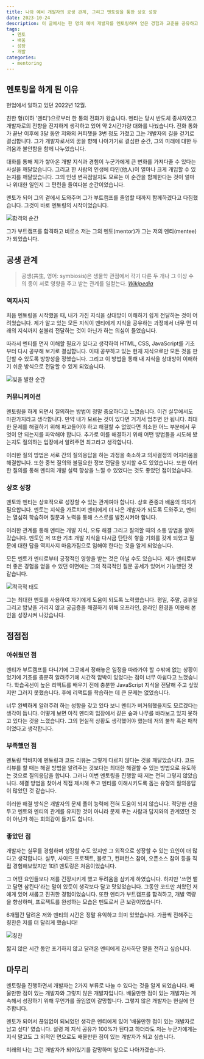 ```yaml
---
title: 나와 예비 개발자의 공생 관계, 그리고 멘토링을 통한 상호 성장
date: 2023-10-24
description: 이 글에서는 한 명의 예비 개발자를 멘토링하며 얻은 경험과 교훈을 공유하고자 합니다.
tags:
  - 멘토
  - 배움
  - 성장
  - 개발
categories:
  - mentoring
---
```


## 멘토링을 하게 된 이유

현업에서 일하고 있던 2022년 12월.

친한 형(이하 '멘티')으로부터 한 통의 전화가 왔습니다. 멘티는 당시 반도체 종사자였고 개발자로의 전향을 진지하게 생각하고 있어 약 2시간가량 대화를 나눴습니다. 전화 통화가 끝난 이후에 3달 동안 저와의 커피챗을 3번 정도 가졌고 그는 개발자의 길을 걷기로 결심합니다. 그가 개발자로서의 꿈을 향해 나아가기로 결심한 순간, 그의 미래에 대한 두려움과 불안함을 함께 나누었습니다.

대화를 통해 제가 쌓아온 개발 지식과 경험이 누군가에게 큰 변화를 가져다줄 수 있다는 사실을 깨달았습니다. 그리고 한 사람의 인생에 타인(他人)이 얼마나 크게 개입할 수 있는지를 깨달았습니다. 그의 인생 변곡점일지도 모르는 이 순간을 함께한다는 것이 얼마나 위대한 일인지 그 편린을 들여다본 순간이었습니다.

멘토가 되어 그의 곁에서 도와주며 그가 부트캠프를 졸업할 때까지 함께하겠다고 다짐했습니다. 그것이 바로 멘토링의 시작이었습니다.

![합격의 순간](photo01.png)

그가 부트캠프를 합격하고 비로소 저는 그의 멘토(mentor)가 그는 저의 멘티(mentee)가 되었습니다.

## 공생 관계

> 공생(共生, 영어: symbiosis)은 생물학 관점에서 각기 다른 두 개나 그 이상 수의 종이 서로 영향을 주고 받는 관계를 일컫는다. <cite>[Wikipedia](https://ko.wikipedia.org/wiki/%EA%B3%B5%EC%83%9D)</cite>

### 역지사지

처음 멘토링을 시작했을 때, 내가 가진 지식을 상대방이 이해하기 쉽게 전달하는 것이 어려웠습니다. 제가 알고 있는 모든 지식이 멘티에게 지식을 공유하는 과정에서 너무 먼 미래의 지식까지 섣불리 전달하는 것이 아닌가 하는 의심이 들었습니다.

따라서 멘티를 먼저 이해할 필요가 있다고 생각하여 HTML, CSS, JavaScript를 기초부터 다시 공부해 보기로 결심합니다. 이때 공부하고 있는 현재 지식으로만 모든 것을 판단할 수 있도록 방향성을 정했습니다. 그리고 이 방법을 통해 내 지식을 상대방이 이해하기 쉬운 방식으로 전달할 수 있게 되었습니다.

![빛을 발한 순간](photo02.png)

### 커뮤니케이션

멘토링을 하게 되면서 질의하는 방법이 정말 중요하다고 느꼈습니다. 이건 실무에서도 마찬가지라고 생각합니다. 만약 내가 모르는 것이 있다면 거기서 멈추면 안 됩니다. 최대한 문제를 해결하기 위해 파고들어야 하고 해결할 수 없었다면 최소한 어느 부분에서 무엇이 안 되는지를 파악해야 합니다. 추가로 이를 해결하기 위해 어떤 방법들을 시도해 봤는지도 질의하는 입장에서 알려주면 최고라고 생각합니다.

이러한 질의 방법은 서로 간의 질의응답을 하는 과정을 축소하고 의사결정의 어지러움을 해결합니다. 또한 중복 질의와 불필요한 정보 전달을 방지할 수도 있었습니다. 또한 이러한 질의를 통해 멘티의 개발 실력 향상을 느낄 수 있었다는 것도 좋았던 점이었습니다.

### 상호 성장

멘토와 멘티는 상호적으로 성장할 수 있는 관계여야 합니다. 상호 존중과 배움의 의지가 필요합니다. 멘토는 지식을 가르치며 멘티에게 더 나은 개발자가 되도록 도와주고, 멘티는 열심히 학습하며 질문과 노력을 통해 스스로를 발전시켜야 합니다.

이러한 관계를 통해 멘티는 개발 지식, 오류 해결 그리고 질의할 때의 소통 방법을 알아갔습니다. 멘토인 저 또한 기초 개발 지식을 다시금 탄탄히 쌓을 기회를 갖게 되었고 질문에 대한 답을 역지사지 마음가짐으로 임해야 한다는 것을 알게 되었습니다.

모든 멘토가 멘티로부터 긍정적인 영향을 받는 것은 아닐 수도 있습니다. 제가 멘티로부터 좋은 경험을 얻을 수 있던 이면에는 그의 적극적인 질문 공세가 있어서 가능했던 것 같습니다.

![적극적 태도](photo03.png)

그는 최대한 멘토를 사용하여 자기에게 도움이 되도록 노력했습니다. 평일, 주말, 공휴일 그리고 밤낮을 가리지 않고 궁금증을 해결하기 위해 오프라인, 온라인 환경을 이용해 본인을 성장시켜 나갔습니다.

## 점점점

### 아쉬웠던 점

멘티가 부트캠프를 다니기에 그곳에서 정해놓은 일정을 따라가야 할 수밖에 없는 상황이었기에 기초를 충분히 알려주기에 시간적 압박이 있었다는 점이 너무 아쉽다고 느꼈습니다. 학습곡선이 높은 리액트를 배우기 전에 충분한 JavaScript 지식을 전달해 주고 싶었지만 그러지 못했습니다. 후에 리액트를 학습하는 데 큰 문제는 없었습니다.

너무 완벽하게 알려주려 하는 성향을 갖고 있다 보니 멘티가 버거워했을지도 모르겠다는 생각이 듭니다. 어떻게 보면 아직 멘티의 입장에서 같은 숲과 나무를 바라보고 있지 못하고 있다는 것을 느꼈습니다. 그의 현실적 상황도 생각했어야 했는데 저의 불착 혹은 패착이었다고 생각합니다.

### 부족했던 점

멘토링 막바지에 멘토링과 코드 리뷰는 그렇게 다르지 않다는 것을 깨달았습니다. 코드 리뷰를 할 때는 해결 방법을 알려주는 것보다는 최대한 해결할 수 있는 방법으로 유도하는 것으로 질의응답을 합니다. 그러나 이번 멘토링을 진행할 때 저는 전혀 그렇지 않았습니다. 해결 방법을 찾아서 직접 제시해 주고 멘티를 이해시키도록 돕는 유형의 질의응답이 많았던 것 같습니다.

이러한 해결 방식은 개발자의 문제 풀이 능력에 전혀 도움이 되지 않습니다. 적당한 선을 두고 멘토와 멘티의 관계를 유지한 것이 아니라 문제 푸는 사람과 답지와의 관계였던 것이 아닌가 하는 회의감이 들기도 합니다.

### 좋았던 점

개발자는 실무를 경험하며 성장할 수도 있지만 그 외적으로 성장할 수 있는 요인이 더 많다고 생각합니다. 실무, 사이드 프로젝트, 블로그, 컨퍼런스 참여, 오픈소스 참여 등을 직접 경험해보았지만 1대1 멘토링은 처음이었습니다.

그 어떤 요인들보다 저를 긴장시키게 했고 두려움을 삼키게 하였습니다. 하지만 '쓰면 뱉고 달면 삼킨다'라는 말이 있듯이 생각보다 달고 맛있었습니다. 그동안 코드만 쳐왔던 저에게 있어 새롭고 진귀한 경험이었습니다. 또한 멘티가 부트캠프를 합격하고, 개발 역량을 향상하며, 프로젝트를 완성하는 모습은 멘토로서 큰 보람이었습니다.

6개월간 달려온 저와 멘티의 시간은 정말 유익하고 의미 있었습니다. 가끔씩 전해주는 칭찬은 저를 더 달리게 했습니다!

![칭찬](photo04.png)

짧지 않은 시간 동안 포기하지 않고 달려온 멘티에게 감사하단 말을 전하고 싶습니다.

## 마무리

멘토링을 진행하면서 개발자는 2가지 부류로 나눌 수 있다는 것을 알게 되었습니다. 배울만한 점이 있는 개발자와 그렇지 않은 개발자입니다. 배울만한 점이 있는 개발자는 계속해서 성장하기 위해 무언가를 끊임없이 갈망합니다. 그렇지 않은 개발자는 현실에 안주합니다.

멘토가 되어서 끊임없이 되뇌었던 생각은 멘티에게 있어 '배울만한 점이 있는 개발자로 남고 싶다' 였습니다. 설령 제 지식 공유가 100%가 된다고 하더라도 저는 누군가에게는 지식 말고도 그 외적인 면으로도 배울만한 점이 있는 개발자가 되고 싶습니다.

미래의 나는 그런 개발자가 되어있기를 갈망하며 앞으로 나아가겠습니다.
